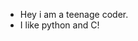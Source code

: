 - Hey i am a teenage coder.
- I like python and C!




<!---
AOSRust/AOSRust is a ✨ special ✨ repository because its `README.md` (this file) appears on your GitHub profile.
You can click the Preview link to take a look at your changes.
--->
